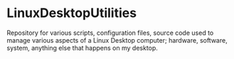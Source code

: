 # LinuxDesktopUtilities
Repository for various scripts, configuration files, source code used to manage various aspects of a Linux Desktop computer; hardware, software, system, anything else that happens on my desktop.
